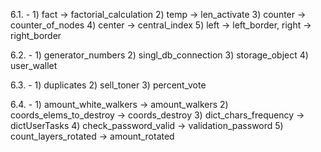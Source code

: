 6.1. -  1) fact -> factorial_calculation
        2) temp -> len_activate
        3) counter -> counter_of_nodes
        4) center -> central_index
        5) left -> left_border, right -> right_border

6.2. -  1) generator_numbers
        2) singl_db_connection
        3) storage_object
        4) user_wallet


6.3. -  1) duplicates
        2) sell_toner
        3) percent_vote

6.4. -  1) amount_white_walkers -> amount_walkers
        2) coords_elems_to_destroy -> coords_destroy
        3) dict_chars_frequency -> dictUserTasks
        4) check_password_valid -> validation_password
        5) count_layers_rotated -> amount_rotated